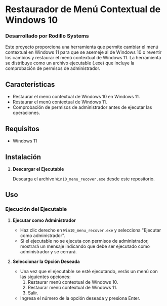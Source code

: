 # Restaurador de Menú Contextual de Windows 10

### Desarrollado por Rodillo Systems

Este proyecto proporciona una herramienta que permite cambiar el menú contextual en Windows 11 para que se asemeje al de Windows 10 o revertir los cambios y restaurar el menú contextual de Windows 11. La herramienta se distribuye como un archivo ejecutable (.exe) que incluye la comprobación de permisos de administrador.

## Características

- Restaurar el menú contextual de Windows 10 en Windows 11.
- Restaurar el menú contextual de Windows 11.
- Comprobación de permisos de administrador antes de ejecutar las operaciones.

## Requisitos

- Windows 11

## Instalación

1. **Descargar el Ejecutable**

   Descarga el archivo `Win10_menu_recover.exe` desde este repositorio.

## Uso

### Ejecución del Ejecutable

1. **Ejecutar como Administrador**

   - Haz clic derecho en `Win10_menu_recover.exe` y selecciona "Ejecutar como administrador".
   - Si el ejecutable no se ejecuta con permisos de administrador, mostrará un mensaje indicando que debe ser ejecutado como administrador y se cerrará.

2. **Seleccionar la Opción Deseada**

   - Una vez que el ejecutable se esté ejecutando, verás un menú con las siguientes opciones:
     1. Restaurar menú contextual de Windows 10.
     2. Restaurar menú contextual de Windows 11.
     3. Salir.
   - Ingresa el número de la opción deseada y presiona Enter.
